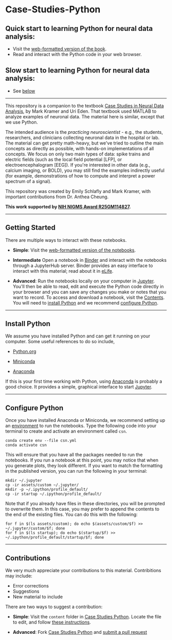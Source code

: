 <!-- #region -->
# Case-Studies-Python

## Quick start to learning Python for neural data analysis:

- Visit the [web-formatted version of the book](https://mark-kramer.github.io/Case-Studies-Python/intro.html).
- Read and interact with the Python code in your web browser.

## Slow start to learning Python for neural data analysis:

- See [below](#started)


----
This repository is a companion to the textbook [Case Studies in Neural Data Analysis](https://mitpress.mit.edu/books/case-studies-neural-data-analysis), by Mark Kramer and Uri Eden. That textbook used MATLAB to analyze examples of neuronal data. The material here is  similar, except that we use Python.

The intended audience is the *practicing neuroscientist* - e.g., the students, researchers, and clinicians collecting neuronal data in the hospital or lab.  The material can get pretty math-heavy, but we've tried to outline the main concepts as directly as possible, with hands-on implementations of all concepts.  We focus on only two main types of data: spike trains and electric fields (such as the local field potential [LFP], or electroencephalogram [EEG]).  If you're interested in other data (e.g., calcium imaging, or BOLD), you may still find the examples indirectly useful (for example, demonstrations of how to compute and interpret a power spectrum of a signal).

This repository was created by Emily Schlafly and Mark Kramer, with important contributions from Dr. Anthea Cheung.

**This work supported by [NIH NIGMS Award R25GM114827](https://projectreporter.nih.gov/project_info_description.cfm?aid=9043612&icde=0).**

---

## Getting Started[](#started)

There are multiple ways to interact with these notebooks.

- **Simple**: Visit the [web-formatted version of the notebooks](https://mark-kramer.github.io/Case-Studies-Python/intro.html).

- **Intermediate**  Open a notebook in <a href="https://mybinder.org/v2/gh/Mark-Kramer/Case-Studies-Python.git/master?filepath=content">Binder</a> and interact with the notebooks through a JupyterHub server. Binder provides an easy interface to interact with this material; read about it in [eLife](https://elifesciences.org/labs/a7d53a88/toward-publishing-reproducible-computation-with-binder).

- **Advanced**: Run the notebooks locally on your computer in <a href="https://jupyter.org/">Jupyter</a>. You'll then be able to read, edit and execute the Python code directly in your browser and you can save any changes you make or notes that you want to record. To access and download a notebook, visit the [Contents](#contents). You will need to [install Python](#install-python) and we recommend [configure Python](#configure-python).

---

## Install Python

We assume you have installed Python and can get it running on your computer.  Some useful references to do so include,

- [Python.org](https://www.python.org/)

- [Miniconda](https://docs.conda.io/en/latest/miniconda.html)

- [Anaconda](https://www.anaconda.com/products/individual)

If this is your first time working with Python, using [Anaconda](https://www.anaconda.com/products/individual) is probably a good choice. It provides a simple, graphical interface to start [Jupyter](https://jupyter.org/).

--- 

## Configure Python

Once you have installed Anaconda or Miniconda, we recommend setting up an [environment](https://docs.conda.io/projects/conda/en/latest/user-guide/concepts/environments.html) to run the notebooks. Type the following code into your terminal to create and activate an environment called `csn`. 

```
conda create env --file csn.yml
conda activate csn
```

This will ensure that you have all the packages needed to run the notebooks. If you run a notebook at this point, you may notice that when you generate plots, they look different. If you want to match the formatting in the published version, you can run the following in your terminal:

```
mkdir ~/.jupyter
cp -ir assets/custom ~/.jupyter/
mkdir -p ~/.ipython/profile_default/
cp -ir startup ~/.ipython/profile_default/
```

Note that if you already have files in these directories, you will be prompted to overwrite them. In this case, you may prefer to append the contents to the end of the existing files. You can do this with the following:

```
for f in $(ls assets/custom); do echo $(assets/custom/$f) >> ~/.jupyter/custom/$f; done
for f in $(ls startup); do echo $(startup/$f) >> ~/.ipython/profile_default/startup/$f; done
```

---

## Contributions
We very much appreciate your contributions to this material. Contribitions may include:
- Error corrections
- Suggestions
- New material to include

There are two ways to suggest a contribution:

- **Simple**: Visit the `content` folder in [Case Studies Python](https://github.com/Mark-Kramer/Case-Studies-Python/). Locate the file to edit, and follow [these instructions](https://help.github.com/en/github/managing-files-in-a-repository/editing-files-in-another-users-repository).

- **Advanced**: Fork [Case Studies Python](https://github.com/Mark-Kramer/Case-Studies-Python/) and [submit a pull request](https://jarv.is/notes/how-to-pull-request-fork-github/)

<!-- #endregion -->

```python

```
